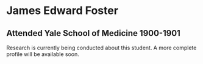 # James Edward Foster
## Attended Yale School of Medicine 1900-1901

Research is currently being conducted about this student. A more complete profile will be available soon.
